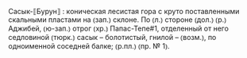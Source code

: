 ---
---

Сасык-⟦Бурун⟧
: коническая лесистая гора с круто поставленными скальными пластами на ⦅зап.⦆ склоне. По ⦅л.⦆ стороне ⦅дол.⦆ ⦅р.⦆ Аджибей, ⦅ю-зап.⦆ отрог ⦅хр.⦆ Папас-Тепе#1, отделенный от него седловиной ⦅тюрк.⦆ сасык – болотистый, гнилой – ⦅возм.⦆, по одноименной соседней балке; ⦅р.пл.⦆ ⦅пр. № 1⦆.
